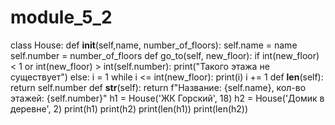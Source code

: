 # module_5_2

class House:
    def __init__(self,name, number_of_floors):
        self.name = name
        self.number = number_of_floors
    def go_to(self, new_floor):
        if int(new_floor) < 1 or int(new_floor) > int(self.number):
            print("Такого этажа не существует")
        else:
            i = 1
            while i <= int(new_floor):
                print(i)
                i += 1
    def __len__(self):
        return self.number
    def __str__(self):
        return f"Название: {self.name}, кол-во этажей: {self.number}"
h1 = House('ЖК Горский', 18)
h2 = House('Домик в деревне', 2)
print(h1)
print(h2)
print(len(h1))
print(len(h2))
